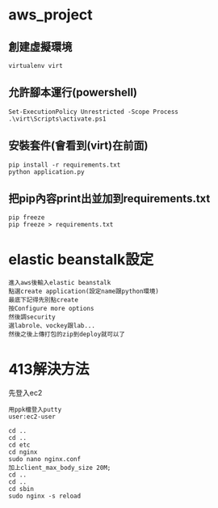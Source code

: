 ﻿# aws_project
 ## 創建虛擬環境
```
virtualenv virt 
```
 ## 允許腳本運行(powershell)
 ```
Set-ExecutionPolicy Unrestricted -Scope Process
.\virt\Scripts\activate.ps1
```
## 安裝套件(會看到(virt)在前面)
```
pip install -r requirements.txt 
python application.py
 ```
 ## 把pip內容print出並加到requirements.txt 
 ```
 pip freeze
 pip freeze > requirements.txt
 ```
# elastic beanstalk設定

```
進入aws後輸入elastic beanstalk
點選create application(設定name跟python環境)
最底下記得先別點create
按Configure more options
然後調security
選labrole、vockey跟lab...
然後之後上傳打包的zip到deploy就可以了
```

# 413解決方法

先登入ec2
```
用ppk檔登入putty
user:ec2-user
```
```
cd ..
cd ..
cd etc
cd nginx
sudo nano nginx.conf
加上client_max_body_size 20M;
cd ..
cd ..
cd sbin
sudo nginx -s reload
```
